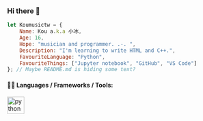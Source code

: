 ### Hi there 👋
```js
let Koumusictw = {
    Name: Kou a.k.a 小冰, 
    Age: 16,
    Hope: "musician and programmer. .-. ",
    Description: "I'm learning to write HTML and C++.",
    FavouriteLanguage: "Python",
    FavouriteThings: ["Jupyter notebook", "GitHub", "VS Code"]
}; // Maybe README.md is hiding some text?
```

#### 👨‍💻 Languages / Frameworks / Tools:
<a href="https://www.python.org" target="_blank"> 
<img src="https://cdn.jsdelivr.net/gh/devicons/devicon/icons/python/python-original.svg" alt="python" width="40" height="40"/>
</a>
